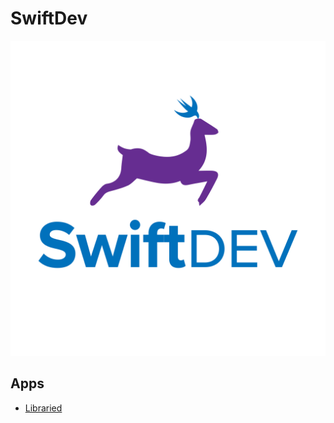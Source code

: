 # SwiftDev
![Image](SwiftDevLogo.png)
## Apps
- [Libraried](/Libraried/)

<style>
 .sidebar{
 display: none;
 }
  .header {
  display: none;
  .footer {
    display: none;
  }
</style>

